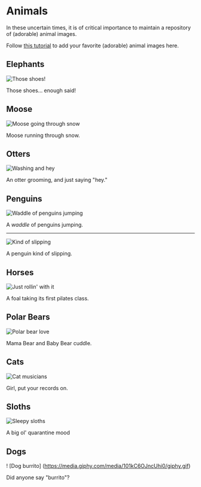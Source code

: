 # Animals

In these uncertain times, it is of critical importance to maintain a repository of (adorable) animal images.

Follow [this tutorial](../Tutorials/Animals.md) to add your favorite (adorable) animal images here.

## Elephants

![Those shoes!](https://media.giphy.com/media/SWKyABQ08mbXW/giphy.gif)

Those shoes... enough said!

## Moose

![Moose going through snow](https://media.giphy.com/media/OK5bgtzJ5u2Fa/giphy.gif)

Moose running through snow.

## Otters

![Washing and hey](https://media.giphy.com/media/73v1HppfeWkEg/giphy.gif)

An otter grooming, and just saying "hey." 

## Penguins

![Waddle of penguins jumping](https://media.giphy.com/media/aYTf2pXrF8Sgo/giphy.gif)

A _waddle_ of penguins jumping.

---

![Kind of slipping](https://media.giphy.com/media/DqY8dWBiMus24/giphy.gif)

A penguin kind of slipping.

## Horses

![Just rollin' with it](https://data.whicdn.com/images/239453188/original.gif)

A foal taking its first pilates class.

## Polar Bears

![Polar bear love](https://media.giphy.com/media/rwqtumawean2o/giphy.gif) 

Mama Bear and Baby Bear cuddle.

## Cats

![Cat musicians](https://media.giphy.com/media/t7MWRoExDRF72/giphy.gif)

Girl, put your records on.

## Sloths

![Sleepy sloths](https://www.pbh2.com/wordpress/wp-content/uploads/2012/10/funniest-animal-gifs-sloth-chilling.gif)

A big ol' quarantine mood

## Dogs

! [Dog burrito] (https://media.giphy.com/media/101kC6OJncUhi0/giphy.gif)

Did anyone say "burrito"?
